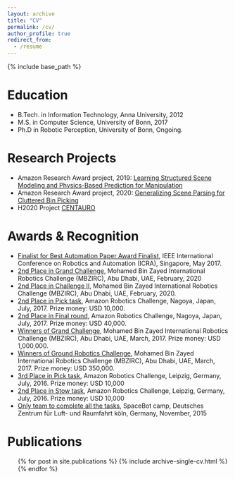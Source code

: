 ```yaml
---
layout: archive
title: "CV"
permalink: /cv/
author_profile: true
redirect_from:
  - /resume
---
```


{% include base_path %}

Education
======
* B.Tech. in Information Technology, Anna University, 2012
* M.S. in Computer Science, University of Bonn, 2017
* Ph.D in Robotic Perception, University of Bonn, Ongoing.

Research Projects
======
* Amazon Research Award project, 2019: [Learning Structured Scene Modeling and Physics-Based Prediction for Manipulation](https://www.uni-bonn.de/neues/142-2020)
* Amazon Research Award project, 2020: [Generalizing Scene Parsing for Cluttered Bin Picking](https://www.ais.uni-bonn.de/ARA/)
* H2020 Project [CENTAURO](https://www.centauro-project.eu/)

Awards & Recognition
======
* [Finalist for Best Automation Paper Award Finalist](https://selvamarul.github.io//publication/2017-05-01-ICRA), IEEE International Conference on Robotics and Automation (ICRA), Singapore, May 2017.
* [2nd Place in Grand Challenge](http://ais.uni-bonn.de/nimbro/MBZIRC/), Mohamed Bin Zayed International Robotics Challenge (MBZIRC), Abu Dhabi, UAE, February, 2020
* [2nd Place in Challenge II](http://ais.uni-bonn.de/nimbro/MBZIRC/), Mohamed Bin Zayed International Robotics Challenge (MBZIRC), Abu Dhabi, UAE, February, 2020.
* [2nd Place in Pick task](http://ais.uni-bonn.de/nimbro/Picking/index.html), Amazon Robotics Challenge, Nagoya, Japan, July, 2017.  Prize money: USD 10,000.
* [2nd Place in Final round](http://ais.uni-bonn.de/nimbro/Picking/index.html), Amazon Robotics Challenge, Nagoya, Japan, July, 2017.  Prize money: USD 40,000.
* [Winners of Grand Challenge](http://ais.uni-bonn.de/nimbro/MBZIRC/), Mohamed Bin Zayed International Robotics Challenge (MBZIRC), Abu Dhabi, UAE, March, 2017. Prize money: USD 1,000,000.
* [Winners of Ground Robotics Challenge](http://ais.uni-bonn.de/nimbro/MBZIRC/), Mohamed Bin Zayed International Robotics Challenge (MBZIRC), Abu Dhabi, UAE, March, 2017. Prize money: USD 350,000.
* [3rd Place in Pick task](http://ais.uni-bonn.de/nimbro/Picking/index.html), Amazon Robotics Challenge, Leipzig, Germany, July, 2016. Prize money: USD 10,000
* [2nd Place in Stow task](http://ais.uni-bonn.de/nimbro/Picking/index.html), Amazon Robotics Challenge, Leipzig, Germany, July, 2016. Prize money: USD 10,000
* [Only team to complete all the tasks](https://www.uni-bonn.de/neues/259-2015), SpaceBot camp, Deutsches Zentrum für Luft- und Raumfahrt köln, Germany, November, 2015 

Publications
======
  <ul>{% for post in site.publications %}
    {% include archive-single-cv.html %}
  {% endfor %}</ul>
